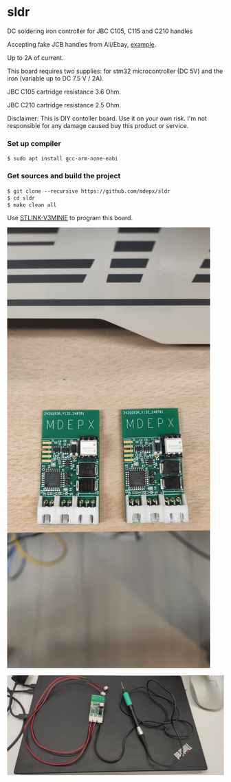 # sldr

DC soldering iron controller for JBC C105, C115 and C210 handles

Accepting fake JCB handles from Ali/Ebay, [example](https://www.ebay.co.uk/itm/166835161395?var=466499866336).

Up to 2A of current.

This board requires two supplies: for stm32 microcontroller (DC 5V) and the iron (variable up to DC 7.5 V / 2A).

JBC C105 cartridge resistance 3.6 Ohm.

JBC C210 cartridge resistance 2.5 Ohm.

Disclaimer: This is DIY contoller board. Use it on your own risk. I'm not responsible for any damage caused buy this product or service.

### Set up compiler
    $ sudo apt install gcc-arm-none-eabi

### Get sources and build the project
    $ git clone --recursive https://github.com/mdepx/sldr
    $ cd sldr
    $ make clean all

Use [STLINK-V3MINIE](https://www.st.com/en/development-tools/stlink-v3minie.html) to program this board.

![alt text](https://raw.githubusercontent.com/mdepx/sldr/main/images/sldr.jpg)

![c115](https://raw.githubusercontent.com/mdepx/sldr/main/images/iron_c115.jpg)
